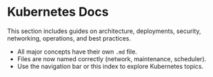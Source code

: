 # Kubernetes Docs

This section includes guides on architecture, deployments, security, networking, operations, and best practices.

- All major concepts have their own `.md` file.
- Files are now named correctly (network, maintenance, scheduler).
- Use the navigation bar or this index to explore Kubernetes topics.